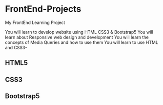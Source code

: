 # FrontEnd-Projects
My FrontEnd Learning Project

You will learn to develop website using HTML CSS3 & Bootstrap5
You will learn about Responsive web design and development
You will learn the concepts of Media Queries and how to use them
You will learn to use HTML and CSS3-

## HTML5
## CSS3
## Bootstrap5
